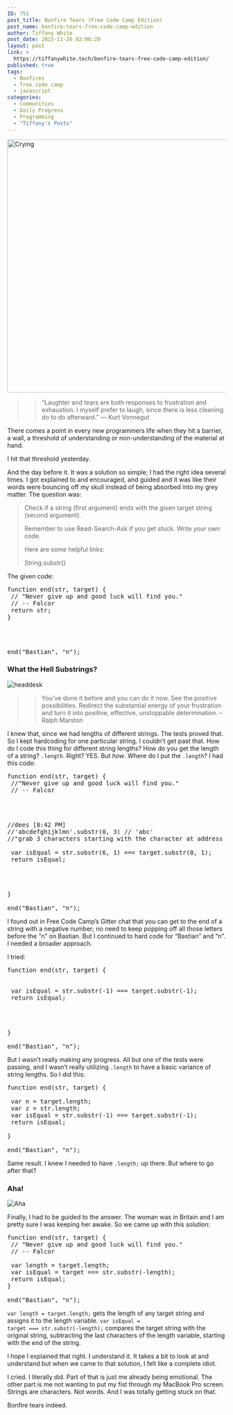 ```yaml
---
ID: 752
post_title: Bonfire Tears (Free Code Camp Edition)
post_name: bonfire-tears-free-code-camp-edition
author: Tiffany White
post_date: 2015-11-26 02:06:20
layout: post
link: >
  https://tiffanywhite.tech/bonfire-tears-free-code-camp-edition/
published: true
tags:
  - Bonfires
  - free code camp
  - javascript
categories:
  - Communities
  - Daily Progress
  - Programming
  - "Tiffany's Posts"
---
```

<img class="aligncenter" src="http://helloburgh.me/wp-content/uploads/2015/11/wpid-XB78WQK09O.jpg" alt="Crying" width="555" height="584" />

<blockquote>
<blockquote>“Laughter and tears are both responses to frustration and exhaustion. I myself prefer to laugh, since there is less cleaning do to do afterward.” ― Kurt Vonnegut</blockquote>
</blockquote>

There comes a point in every new programmers life when they hit a barrier, a wall, a threshold of understanding or non-understanding of the material at hand.

I hit that threshold yesterday.

And the day before it. It was a solution so simple; I had the right idea several times. I got explained to and encouraged, and guided and it was like their words were bouncing off my skull instead of being absorbed into my grey matter. The question was:

<blockquote>Check if a string (first argument) ends with the given target string (second argument).

Remember to use Read-Search-Ask if you get stuck. Write your own code.

Here are some helpful links:

String.substr()</blockquote>

The given code:

<pre class="lang:javascript decode:1 " >function end(str, target) {
 // &quot;Never give up and good luck will find you.&quot;
 // -- Falcor
 return str;
}




end(&quot;Bastian&quot;, &quot;n&quot;);
</pre>

<h3>What the Hell Substrings?</h3>

<img class="aligncenter" src="http://helloburgh.me/wp-content/uploads/2015/11/wpid-headdesk.gif" alt="headdesk" />

<blockquote>
<blockquote>You’ve done it before and you can do it now. See the positive possibilities. Redirect the substantial energy of your frustration and turn it into positive, effective, unstoppable determination. –Ralph Marston</blockquote>
</blockquote>

I knew that, since we had lengths of different strings. The tests proved that. So I kept hardcoding for one particular string. I couldn’t get past that. How do I code this thing for different string lengths? How do you get the length of a string? <code>.length</code>. Right? YES. But <em>how</em>. Where do I put the <code>.length</code>? I had this code:

<pre class="lang:javascript decode:1 " >function end(str, target) {
 //&quot;Never give up and good luck will find you.&quot;
 // -- Falcor




//dees [8:42 PM]
//'abcdefghijklmn'.substr(0, 3) // 'abc'
//&quot;grab 3 characters starting with the character at address number 0&quot;
​
 var isEqual = str.substr(6, 1) === target.substr(0, 1);
 return isEqual;




}
​
end(&quot;Bastian&quot;, &quot;n&quot;);</pre>

I found out in Free Code Camp’s Gitter chat that you can get to the end of a string with a negative number; no need to keep popping off all those letters before the “n” on Bastian. But I continued to hard code for “Bastian” and “n”. I needed a broader approach.

I tried:

<pre class="lang:javascript decode:1 " >function end(str, target) {

​
 var isEqual = str.substr(-1) === target.substr(-1);
 return isEqual;




}
​
end(&quot;Bastian&quot;, &quot;n&quot;);</pre>

But I wasn’t really making any progress. All but one of the tests were passing, and I wasn’t really utilizing <code>.length</code> to have a basic variance of string lengths. So I did this:

<pre class="lang:javascript decode:1 " >function end(str, target) {

 var n = target.length;
 var z = str.length;
 var isEqual = str.substr(-1) === target.substr(-1);
 return isEqual;

}
​
end(&quot;Bastian&quot;, &quot;n&quot;);</pre>

Same result. I knew I needed to have <code>.length;</code> up there. But where to go after that?

<h3>Aha!</h3>

<img class="aligncenter" src="http://helloburgh.me/wp-content/uploads/2015/11/wpid-Aha.gif" alt="Aha" />

Finally, I had to be guided to the answer. The woman was in Britain and I am pretty sure I was keeping her awake. So we came up with this solution:

<pre class="lang:javascript decode:1 " >function end(str, target) {
 // &quot;Never give up and good luck will find you.&quot;
 // -- Falcor

 var length = target.length;
 var isEqual = target === str.substr(-length);
 return isEqual;
}

end(&quot;Bastian&quot;, &quot;n&quot;);
</pre>

<code>var length = target.length;</code> gets the length of any target string and assigns it to the length variable.
<code>var isEqual = target === str.substr(-length);</code> compares the target string with the original string, subtracting the last characters of the length variable, starting with the end of the string.

I hope I explained that right. I understand it. It takes a bit to look at and understand but when we came to that solution, I felt like a complete idiot.

I cried. I literally did. Part of that is just me already being emotional. The other part is me not wanting to put my fist through my MacBook Pro screen. Strings are characters. Not words. And I was totally getting stuck on that.

Bonfire tears indeed.